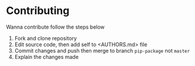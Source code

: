 # Contributing

Wanna contribute follow the steps below

1. Fork and clone repository
2. Edit source code, then add self to <AUTHORS.md> file
3. Commit changes and push then merge to branch `pip-package` not `master`
4. Explain the changes made
